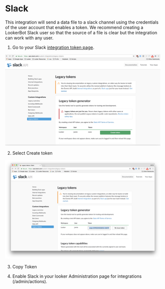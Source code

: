 # Slack

This integration will send a data file to a slack channel using the credentials of the user account that enables a token. We recommend creating a LookerBot Slack user so that the source of a file is clear but the integration can work with any user.

1. Go to your Slack [integration token page](https://api.slack.com/custom-integrations/legacy-tokens#).

![](slackgeneratetoken.png)

2. Select Create token

![](slacktoken.png)

3. Copy Token

4. Enable Slack in your looker Administration page for integrations (/admin/actions).
